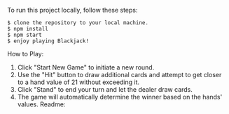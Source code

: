 To run this project locally, follow these steps:

```
$ clone the repository to your local machine.
$ npm install
$ npm start
$ enjoy playing Blackjack!
````

How to Play:

1. Click "Start New Game" to initiate a new round.
2. Use the "Hit" button to draw additional cards and attempt to get closer to a hand value of 21 without exceeding it.
3. Click "Stand" to end your turn and let the dealer draw cards.
4. The game will automatically determine the winner based on the hands' values.
Readme:

